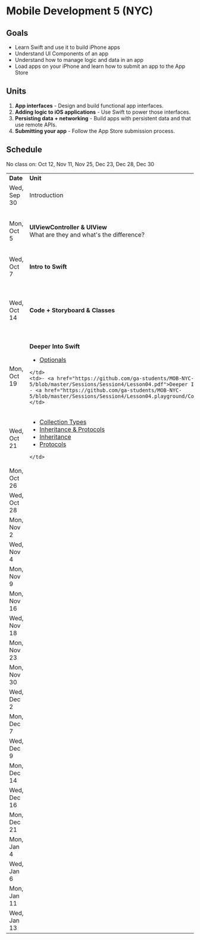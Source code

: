 # Mobile Development 5 (NYC)

## Goals

* Learn Swift and use it to build iPhone apps
* Understand UI Components of an app
* Understand how to manage logic and data in an app
* Load apps on your iPhone and learn how to submit an app to the App Store


## Units

1. **App interfaces** - Design and build functional app interfaces.
2. **Adding logic to iOS applications** - Use Swift to power those interfaces.
3. **Persisting data + networking** - Build apps with persistent data and that use remote APIs.
4. **Submitting your app** - Follow the App Store submission process.


## Schedule

No class on: Oct 12, Nov 11, Nov 25, Dec 23, Dec 28, Dec 30

<table>
  <tr>
    <td><strong>Date</strong></td>
    <td><strong>Unit</strong></td>
    <td><strong>Notes</strong></td>
  </tr>
  <tr>
    <td>Wed, Sep 30</td>
    <td>Introduction</td>
    <td><a href="https://github.com/ga-students/MOB-NYC-5/blob/master/Sessions/Session0">Getting Started</a><br>
</td>
  </tr>
  <tr>
    <td>Mon, Oct 5</td>
    <td><strong>UIViewController & UIView</strong><br>What are they and what's the difference?</td>
    <td>- <a href="https://github.com/ga-students/MOB-NYC-5/blob/master/Sessions/Session1/Lesson01.pdf">Intro to UIView & UIViewController</a><br>
    - <a href="https://github.com/ga-students/MOB-NYC-5/blob/master/Sessions/Session1/Assignment1.pdf">Assignment 1 (updated)</a> due on 10/12
    </td>
  </tr>
  <tr>
    <td>Wed, Oct 7</td>
    <td><strong>Intro to Swift</strong></td>
    <td>- <a href="https://github.com/ga-students/MOB-NYC-5/blob/master/Sessions/Session2/Lesson02.pdf">Intro to Swift</a>
    </td>
  </tr>
  <tr>
    <td>Wed, Oct 14</td>
    <td><strong>Code + Storyboard & Classes</strong></td>
    <td>- <a href="https://github.com/ga-students/MOB-NYC-5/blob/master/Sessions/Session3/Lesson03.pdf">Code + Storyboard & Classes</a><br>
        - <a href="https://github.com/ga-students/MOB-NYC-5/blob/master/Sessions/Session3/Assignment2.pdf">Assignment 2 (updated)</a> due on 10/21

    </td>
  </tr>
  <tr>
    <td>Mon, Oct 19</td>
    <td><strong>Deeper Into Swift</strong><br>
    <ul>
    <li><a href="#">Optionals</a>
    </ul>
    
    </td>
    <td>- <a href="https://github.com/ga-students/MOB-NYC-5/blob/master/Sessions/Session4/Lesson04.pdf">Deeper Into Swift<br>
    - <a href="https://github.com/ga-students/MOB-NYC-5/blob/master/Sessions/Session4/Lesson04.playground/Contents.swift">Playground
    </td>
  </tr>
  <tr>
    <td>Wed, Oct 21</td>
    <td>
    <ul>
      <li><a href="http://apple.co/1LYBh3N">Collection Types</a>
      <li><a href="http://bit.ly/1RjfiZi">Inheritance & Protocols</a>
      <li><a href="http://apple.co/1MO0XVM">Inheritance</a>
      <li><a href="http://apple.co/1LZBfPm">Protocols</a>
    </ul>
    
    </td>
<td>- <a href="https://github.com/ga-students/MOB-NYC-5/blob/master/Sessions/Session5/Lesson05.pdf">Options + UITableView<br>
    </td>
  </tr>
  <tr>
    <td>Mon, Oct 26</td>
    <td></td>
    <td></td>
  </tr>
  <tr>
    <td>Wed, Oct 28</td>
    <td></td>
    <td></td>
  </tr>
  <tr>
    <td>Mon, Nov 2</td>
    <td></td>
    <td></td>
  </tr>
  <tr>
    <td>Wed, Nov 4</td>
    <td></td>
    <td></td>
  </tr>
  <tr>
    <td>Mon, Nov 9</td>
    <td></td>
    <td></td>
  </tr>
  <tr>
    <td>Mon, Nov 16</td>
    <td></td>
    <td></td>
  </tr>
  <tr>
    <td>Wed, Nov 18</td>
    <td></td>
    <td></td>
  </tr>
  <tr>
    <td>Mon, Nov 23</td>
    <td></td>
    <td></td>
  </tr>
  <tr>
    <td>Mon, Nov 30</td>
    <td></td>
    <td></td>
  </tr>
  <tr>
    <td>Wed, Dec 2</td>
    <td></td>
    <td></td>
  </tr>
  <tr>
    <td>Mon, Dec 7</td>
    <td></td>
    <td></td>
  </tr>
  <tr>
    <td>Wed, Dec 9</td>
    <td></td>
    <td></td>
  </tr>
  <tr>
    <td>Mon, Dec 14</td>
    <td></td>
    <td></td>
  </tr>
  <tr>
    <td>Wed, Dec 16</td>
    <td></td>
    <td></td>
  </tr>
  <tr>
    <td>Mon, Dec 21</td>
    <td></td>
    <td></td>
  </tr>
  <tr>
    <td>Mon, Jan 4</td>
    <td></td>
    <td></td>
  </tr>
  <tr>
    <td>Wed, Jan 6</td>
    <td></td>
    <td></td>
  </tr>
    <tr>
    <td>Mon, Jan 11</td>
    <td></td>
    <td></td>
  </tr>
  <tr>
    <td>Wed, Jan 13</td>
    <td></td>
    <td></td>
  </tr>
</table>

